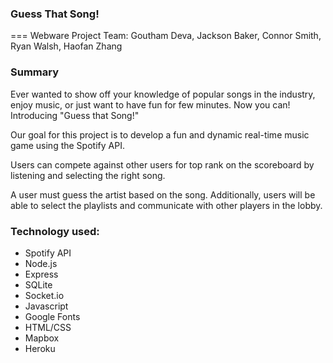### Guess That Song!
===
Webware Project
Team: Goutham Deva, Jackson Baker, Connor Smith, Ryan Walsh, Haofan Zhang

### Summary

Ever wanted to show off your knowledge of popular songs in the industry, enjoy music, or just want to have fun for few minutes. Now you can! Introducing "Guess that Song!"

Our goal for this project is to develop a fun and dynamic real-time music game using the Spotify API.

Users can compete against other users for top rank on the scoreboard by listening and selecting the right song.

A user must guess the artist based on the song. Additionally, users will be able to select the playlists and communicate with other players in the lobby.


### Technology used:
- Spotify API
- Node.js
- Express
- SQLite
- Socket.io
- Javascript
- Google Fonts
- HTML/CSS
- Mapbox
- Heroku
